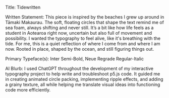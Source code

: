 Title: Tidewritten

Written Statement: This piece is inspired by the beaches I grew up around in Tāmaki Makaurau. The soft, floating circles that shape the text remind me of sea foam, always shifting and never still. It’s a bit like how life feels as a student in Aotearoa right now, uncertain but also full of movement and possibility. I wanted the typography to feel alive, like it's breathing with the tide. For me, this is a quiet reflection of where I come from and where I am now. Rooted in place, shaped by the ocean, and still figuring things out.

Primary Typeface(s): Inter Semi-Bold, Neue Regrade Regular-Italic

AI Blurb: I used ChatGPT throughout the development of my interactive typography project to help write and troubleshoot p5.js code. It guided me in creating animated circle packing, implementing ripple effects, and adding a grainy texture, all while helping me translate visual ideas into functioning code more efficiently.